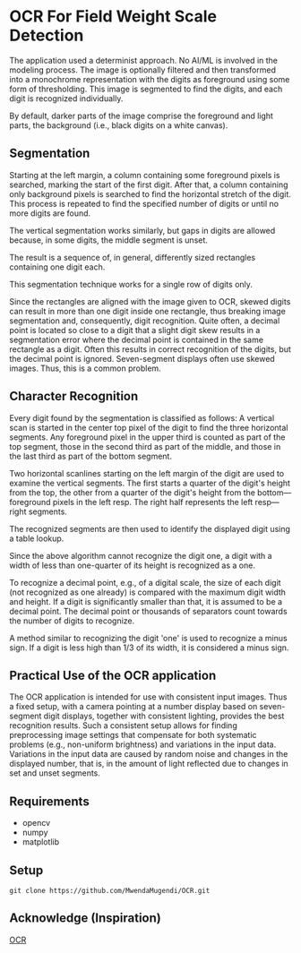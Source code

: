 # OCR For Field Weight Scale Detection
The application used a determinist approach. No AI/ML is involved in the modeling process. 
The image is optionally filtered and then transformed into a monochrome representation with the digits as foreground using some form of thresholding. This image is segmented to find the digits, and each digit is recognized individually.

By default, darker parts of the image comprise the foreground and light parts, the background (i.e., black digits on a white canvas).

## Segmentation
Starting at the left margin, a column containing some foreground pixels is searched, marking the start of the first digit. After that, a column containing only background pixels is searched to find the horizontal stretch of the digit. This process is repeated to find the specified number of digits or until no more digits are found.

The vertical segmentation works similarly, but gaps in digits are allowed because, in some digits, the middle segment is unset.

The result is a sequence of, in general, differently sized rectangles containing one digit each.

This segmentation technique works for a single row of digits only.

Since the rectangles are aligned with the image given to OCR, skewed digits can result in more than one digit inside one rectangle, thus breaking image segmentation and, consequently, digit recognition. Quite often, a decimal point is located so close to a digit that a slight digit skew results in a segmentation error where the decimal point is contained in the same rectangle as a digit. Often this results in correct recognition of the digits, but the decimal point is ignored. Seven-segment displays often use skewed images. Thus, this is a common problem.

## Character Recognition
Every digit found by the segmentation is classified as follows: A vertical scan is started in the center top pixel of the digit to find the three horizontal segments. Any foreground pixel in the upper third is counted as part of the top segment, those in the second third as part of the middle, and those in the last third as part of the bottom segment.

Two horizontal scanlines starting on the left margin of the digit are used to examine the vertical segments. The first starts a quarter of the digit's height from the top, the other from a quarter of the digit's height from the bottom—foreground pixels in the left resp. The right half represents the left resp—right segments.

The recognized segments are then used to identify the displayed digit using a table lookup.

Since the above algorithm cannot recognize the digit one, a digit with a width of less than one-quarter of its height is recognized as a one.

To recognize a decimal point, e.g., of a digital scale, the size of each digit (not recognized as one already) is compared with the maximum digit width and height. If a digit is significantly smaller than that, it is assumed to be a decimal point. The decimal point or thousands of separators count towards the number of digits to recognize.

A method similar to recognizing the digit 'one' is used to recognize a minus sign. If a digit is less high than 1/3 of its width, it is considered a minus sign.

## Practical Use of the OCR application
The OCR application is intended for use with consistent input images. Thus a fixed setup, with a camera pointing at a number display based on seven-segment digit displays, together with consistent lighting, provides the best recognition results. Such a consistent setup allows for finding preprocessing image settings that compensate for both systematic problems (e.g., non-uniform brightness) and variations in the input data. Variations in the input data are caused by random noise and changes in the displayed number, that is, in the amount of light reflected due to changes in set and unset segments.

## Requirements
* opencv
* numpy
* matplotlib

## Setup
```
git clone https://github.com/MwendaMugendi/OCR.git
```

## Acknowledge (Inspiration)
[OCR](https://www.unix-ag.uni-kl.de/~auerswal/ssocr/)